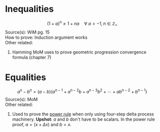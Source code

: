 # Inequalities
$$
(1 + a)^n \ge 1 + na \quad \forall \; a > -1, n \in \mathbb{Z}_+
$$
Source(s): WiM pg. 15 \
How to prove: Induction argument works \
Other related:
1. Hamming MoM uses to prove geometric progression convergence formula (chapter 7)

# Equalities
$$
a^n - b^n = (a - b)(a^{n-1} + a^{n-2}b + a^{n-3}b^2 + \cdots + ab^{n-2} + b^{n-1})
$$
Source(s): MoM \
Other related:
1. Used to prove the [power rule](../Analysis/the-derivative.md) when only using four-step delta process machinery. **Upshot**: $a$ and $b$ don't have to be scalars. In the power rule proof, $a = (x + \Delta x)$ and $b = x$.
